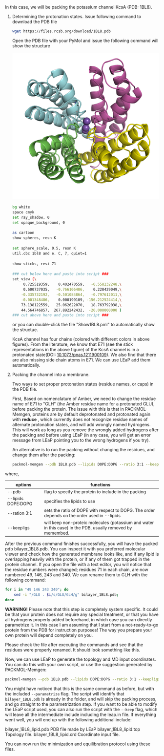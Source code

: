 In this case, we will be packing the potassium channel KcsA (PDB: 1BL8).

1. Determining the protonation states.
   Issue following command to download the PDB file

   ```bash
   wget https://files.rcsb.org/download/1BL8.pdb
   ```

   Open the PDB file with your PyMol and issue the following command will show the structure

   ![1bl8](image/PackingProtein/1723894629602.png "structure of 1bl8")

   ```bash
   bg white
   space cmyk
   set ray_shadow, 0
   set opaque_background, 0

   as cartoon
   show spheres, resn K

   set sphere_scale, 0.5, resn K
   util.cbc 1bl8 and e. C, 7, quiet=1

   show sticks, resi 71

   ### cut below here and paste into script ###
   set_view (\
        0.725519359,    0.402470559,   -0.558232248,\
        0.600737035,   -0.766106486,    0.228429049,\
       -0.335732192,   -0.501084864,   -0.797612011,\
       -0.001348486,    0.000199109, -156.212524414,\
       73.138122559,   25.062622070,   18.763792038,\
       44.564746857,  267.892242432,  -20.000000000 )
   ### cut above here and paste into script ###
   ```

   or you can double-click the file "Show1BL8.pml" to automatically show the structue.

   KcsA channel has four chains (colored with different colors in above figures). From the literature, we know that E71 (see the stick representations in the above figure) of the KcsA channel is in a protonated state(DOI: [10.1073/pnas.1211900109](https://doi.org/10.1073/pnas.1211900109)). We also find that there are also missing side chain atoms in E71. We can use LEaP add them automatically.
2. Packing the channel into a membrane.

   Two ways to set proper protonation states (residue names, or caps) in the PDB file.

   First, Based on nomenclature of Amber, we need to change the residue name of E71 to "GLH" (the Amber residue name for a protonated GLU), before packing the protein. The issue with this is that in PACKMOL-Memgen, proteins are by default deprotonated and protonated again with **reduce** , which currently does not recognize residue names of alternate protonation states, and will add wrongly named hydrogens. This will work as long as you remove the wrongly added hydrogens after the packing and before using LEaP (in any case, you will get an error message from LEaP pointing you to the wrong hydrogens if you try).

   An alternative is to run the packing without changing the residues, and change them after the packing:

   ```bash
   packmol-memgen --pdb 1BL8.pdb --lipids DOPE:DOPG --ratio 3:1 --keepligs
   ```

where,

| options            | functions                                                                                                   |
| ------------------ | ----------------------------------------------------------------------------------------------------------- |
| --pdb              | flag to specify the protein to include in the packing                                                       |
| --lipids DOPE:DOPG | specifies the lipids to use                                                                                 |
| --ration 3:1       | sets the ratio of DOPE with respect to DOPG. The order depends on the order used in --lipids                |
| --keepligs         | will keep non-proteic molecules (potassium and water in this case) in the PDB, usually removed by memembed. |

After the previous command finishes successfully, you will have the packed pdb bilayer_1BL8.pdb. You can inspect it with you preferred molecular viewer and check how the generated membrane looks like, and if any lipid is overlapping heavily with the protein, or if any of them got trapped in the protein channel. If you open the file with a text editor, you will notice that the residue numbers were changed; residues 71 in each chain, are now numbered 49, 146, 243 and 340. We can rename them to GLH with the following command:

```bash
for i in "49 146 243 340"; do
	sed -i "/GLU . $i/s/GLU/GLH/g" bilayer_1BL8.pdb; 
done
```

**WARNING!** Please note that this step is completely system specific. It could be that your protein does not require any special treatment, or that you have all hydrogens properly added beforehand, in which case you can directly parametrize it. In this case I am assuming that I start from a not-ready-to-go protein from the PDB for instruction purposes! The way you prepare your own protein will depend completely on you.

Please check the file after executing the commands and see that the residues were properly renamed. It should look something like this.


Now, we can use LEaP to generate the topology and MD input coordinates. You can do this with your own script, or use the suggestion generated by PACKMOL-Memgen:

```bash
packmol-memgen --pdb 1BL8.pdb --lipids DOPE:DOPG --ratio 3:1 --keepligs --parametrize
```

You might have noticed that this is the same command as before, but with the included `--parametrize` flag. The script will identify that `bilayer_1BL8.pdb` is already in the folder, and will skip the packing process, and go straight to the parametrization step. If you want to be able to modify the LEaP script used, you can also run the script with the `--keep` flag, which will leave all the intermediate include including the leap.in file. If everything went well, you will end up with the following additional include:

bilayer_1BL8_lipid.pdb        PDB file made by LEaP
bilayer_1BL8_lipid.top         Topology file.
bilayer_1BL8_lipid.crd         Coordinate input file.

You can now run the minimization and equilibration protocol using these files.
